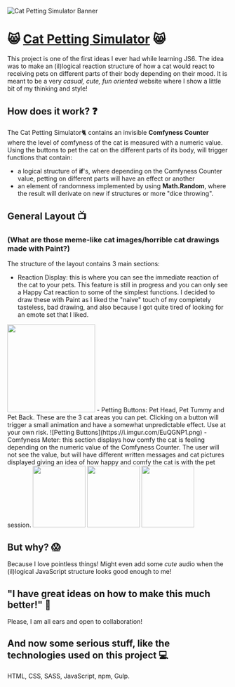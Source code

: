 

![Cat Petting Simulator Banner](https://i.imgur.com/1WKBoiy.png)
# :smile_cat: [Cat Petting Simulator](https://ctalloc.github.io/Cat-Petting-Simulator/) :smile_cat:

This project is one of the first ideas I ever had while learning JS6. The idea was to make an (il)logical reaction structure of how a cat would react to receiving pets on different parts of their body depending on their mood. It is meant to be a very *casual, cute, fun oriented* website where I show a little bit of my thinking and style!

## How does it work? :question:

The Cat Petting Simulator:cat2: contains an invisible **Comfyness Counter** where the level of comfyness of the cat is measured with a numeric value. Using the buttons to pet the cat on the different parts of its body, will trigger functions that contain:
  - a logical structure of **if**'s, where depending on the Comfyness Counter value, petting on different parts will have an effect or another
  - an element of randomness implemented by using **Math.Random**, where the result will derivate on new if structures or more "dice throwing".

## General Layout :tv:
### (What are those meme-like cat images/horrible cat drawings made with Paint?)

The structure of the layout contains 3 main sections:
- Reaction Display: this is where you can see the immediate reaction of the cat to your pets. This feature is still in progress and you can only see a Happy Cat reaction to some of the simplest functions. I decided to draw these with Paint as I liked the "naive" touch of my completely tasteless, bad drawing, and also because I got quite tired of looking for an emote set that I liked. 
<img src="https://i.imgur.com/m7zQGe5.png" width="200" height="200">
- Petting Buttons: Pet Head, Pet Tummy and Pet Back. These are the 3 cat areas you can pet. Clicking on a button will trigger a small animation and have a somewhat unpredictable effect. Use at your own risk. ![Petting Buttons](https://i.imgur.com/EuQGNP1.png)
- Comfyness Meter: this section displays how comfy the cat is feeling depending on the numeric value of the Comfyness Counter. The user will not see the value, but will have different written messages and cat pictures displayed giving an idea of how happy and comfy the cat is with the pet session.
<img src="https://i.imgur.com/Z5TVSDC.png" width="120" height="140"> <img src="https://i.imgur.com/hbIffJL.png" width="120" height="140"> <img src="https://i.imgur.com/dxdFuxw.png" width="120" height="140"> 

## But why? :scream:

Because I love pointless things! Might even add some *cute* audio when the (il)logical JavaScript structure looks good enough to me!

## "I have great ideas on how to make this much better!" :sparkling_heart:

Please, I am all ears and open to collaboration!

## And now some serious stuff, like the technologies used on this project :computer: 

HTML, CSS, SASS, JavaScript, npm, Gulp.





